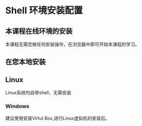 # Shell 环境安装配置 			

## 本课程在线环境的安装

本课程无需您做任何安装操作，在浏览器中即可开始本课程的学习。

## 在您本地安装

## Linux

Linux系统均自带shell，无需安装

### Windows

建议使用安装Virtul Box,进行Linux虚拟机的安装后。
